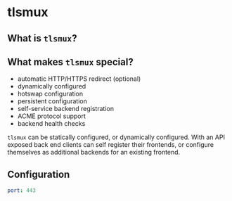 # tlsmux

## What is `tlsmux`?

## What makes `tlsmux` special? 

* automatic HTTP/HTTPS redirect (optional)
* dynamically configured
* hotswap configuration
* persistent configuration
* self-service backend registration
* ACME protocol support
* backend health checks

`tlsmux` can be statically configured, or dynamically configured. With an API exposed back end clients can self register
their frontends, or configure themselves as additional backends for an existing frontend.

## Configuration

```yaml
port: 443
```